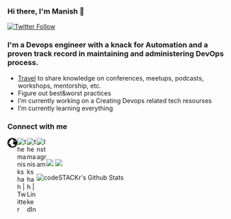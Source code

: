 ### Hi there, I'm Manish 👋

[![Twitter Follow](https://img.shields.io/twitter/follow/themaniskshah?color=1DA1F2&logo=twitter&style=for-the-badge)](https://twitter.com/intent/follow?original_referer=https%3A%2F%2Fgithub.com%2Fthemaniskshah&screen_name=themaniskshah)

### I'm a Devops engineer with a knack for Automation and a proven track record in maintaining and administering DevOps process.
- [Travel](https://twitter.com/themaniskshah/status/1208503560733896706) to share knowledge on conferences, meetups, podcasts, workshops, mentorship, etc.
- Figure out best&worst practices
- I’m currently working on a Creating Devops related tech resourses 
- I’m currently learning everything

### Connect with me

[<img align="left" alt="talkwidtech.com" width="22" src="https://raw.githubusercontent.com/iconic/open-iconic/master/svg/globe.svg" />][website]
[<img align="left" alt="themaniskshah | Twitter" width="22" src="https://cdn.jsdelivr.net/npm/simple-icons@v3/icons/twitter.svg" />][twitter]
[<img align="left" alt="themaniskshah | LinkedIn" width="22" src="https://cdn.jsdelivr.net/npm/simple-icons@v3/icons/linkedin.svg" />][linkedin]
[<img align="left" alt="Instagram" width="22px" src="https://cdn.jsdelivr.net/npm/simple-icons@v3/icons/instagram.svg" />][instagram]


<br />
<br />

![](https://komarev.com/ghpvc/?username=themaniskshah&style=flat-square)
![](https://hit.yhype.me/github/profile?user_id=393243)

<img align="left" alt="codeSTACKr's Github Stats" src="https://github-readme-stats.vercel.app/api?username=themaniskshah&show_icons=true&hide_border=true" />

[website]: https://www.talkwidtech.com
[twitter]: https://twitter.com/themaniskshah
[linkedin]: https://linkedin.com/in/themaniskshah
[instagram]: https://www.instagram.com/themaniskshah/
